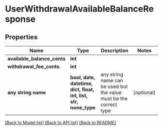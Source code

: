 # UserWithdrawalAvailableBalanceResponse


## Properties
Name | Type | Description | Notes
------------ | ------------- | ------------- | -------------
**available_balance_cents** | **int** |  | 
**withdrawal_fee_cents** | **int** |  | 
**any string name** | **bool, date, datetime, dict, float, int, list, str, none_type** | any string name can be used but the value must be the correct type | [optional]

[[Back to Model list]](../README.md#documentation-for-models) [[Back to API list]](../README.md#documentation-for-api-endpoints) [[Back to README]](../README.md)


